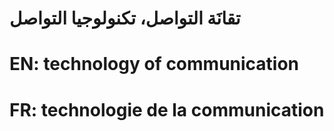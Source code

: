 # تقانَة التواصل، تكنولوجيا التواصل

# EN: technology of communication

# FR: technologie de la communication
